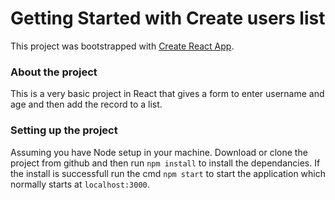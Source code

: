 # Getting Started with Create users list

This project was bootstrapped with [Create React App](https://github.com/facebook/create-react-app).

### About the project

This is a very basic project in React that gives a form to enter username and age and then add the record to a list.

### Setting up the project

Assuming you have Node setup in your machine. Download or clone the project from github and then run `npm install` to install the dependancies. If the install is successfull run the cmd `npm start` to start the application which normally starts at `localhost:3000`.
